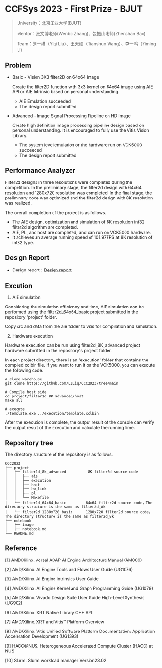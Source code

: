 # CCFSys 2023 - First Prize - BJUT

> University：北京工业大学(BJUT)
> 
> Mentor：张文博老师(Wenbo Zhang)、包振山老师(Zhenshan Bao)
> 
> Team：刘一祺（Yiqi Liu）、王天硕（Tianshuo Wang）、李一鸣（Yiming Li）


 ## Problem

- Basic  - Vision 3X3 filter2D on 64x64 image

    Create the filter2D function with 3x3 kernel on 64x64 image using AIE API or AIE Intrinsic based on personal understanding. 

    - AIE Emulation succeeded
    - The design report submitted

- Advanced  - Image Signal Processing Pipeline on HD image

    Create high definition image processing pipeline design based on personal understanding. It is encouraged to fully use the Vitis Vision Library.

    - The system level emulation or the hardware run on VCK5000 succeeded
    - The design report submitted
      
## Performance Analyzer

Filter2d designs in three resolutions were completed during the competition.  In the preliminary stage, the filter2d design with 64x64 resolution and 1280x720 resolution was completed.  In the final stage, the preliminary code was optimized and the filter2d design with 8K resolution was realized.

The overall completion of the project is as follows.

- The AIE design, optimization and simulation of 8K resolution int32 filter2d algorithm are completed.
- AIE, PL, and host are completed, and can run on VCK5000 hardware.
- It achieves an average running speed of 101.97FPS at 8K resolution of int32 type.

## Design Report

- Design report：[Design report](https://github.com/LLLiq/ccc2023_liq/blob/finals/%E5%8C%97%E4%BA%AC%E5%B7%A5%E4%B8%9A%E5%A4%A7%E5%AD%A6%E6%9E%81%E5%85%89%E9%98%9F%E6%8A%80%E6%9C%AF%E6%8A%A5%E5%91%8A_%E5%86%B3%E8%B5%9B.pdf)

## Excution

1. AIE simulation

Considering the simulation efficiency and time, AIE simulation can be performed using the filter2d_64x64_basic project submitted in the repository 'project' folder.

Copy src and data from the aie folder to vitis for compilation and simulation.

2. Hardware execution

Hardware execution can be run using filter2d_8K_advanced project hardware submitted in the repository's project folder.

In each project directory, there is an 'execution' folder that contains the compiled xclbin file. If you want to run it on the VCK5000, you can execute the following code.

```shell
# Clone warehouse
git clone https://github.com/LLLiq/CCC2023/tree/main

# Compile host side
cd project/filter2d_8K_advanced/host
make all

# execute
./template.exe ../execution/template.xclbin
```

After the execution is complete, the output result of the console can verify the output result of the execution and calculate the running time.

## Repository tree
The directory structure of the repository is as follows.
```
CCC2023
├── project
│   ├── filter2d_8k_advanced          8K filter2d source code
│   │   ├── aie
│   │   ├── execution
│   │   ├── host
│   │   ├── hw_link
│   │   ├── pl
│   │   └── Makefile
│   └── filter2d_64x64_basic         64x64 filter2d source code，The directory structure is the same as filter2d_8k
│   └── filter2d_1280x720_basic      1280x720 filter2d source code，The directory structure is the same as filter2d_8k
├── notebook
│   ├── image
│   ├── notebook.md
└── README.md
```

## Reference
[1] AMD/Xilinx. Versal ACAP AI Engine Architecture Manual (AM009)

[2] AMD/Xilinx. AI Engine Tools and Flows User Guide (UG1076) 

[3] AMD/Xilinx. AI Engine Intrinsics User Guide

[4] AMD/Xilinx. AI Engine Kernel and Graph Programming Guide (UG1079)

[5] AMD/Xilinx. Vivado Design Suite User Guide High-Level Synthesis (UG902)

[6] AMD/Xilinx. XRT Native Library C++ API

[7] AMD/Xilinx. XRT and Vitis™ Platform Overview

[8] AMD/Xilinx. Vitis Unified Software Platform Documentation: Application Acceleration Development (UG1393)

[9] HACC@NUS. Heterogeneous Accelerated Compute Cluster (HACC) at NUS

[10] Slurm. Slurm workload manager Version23.02


